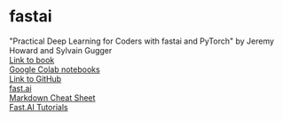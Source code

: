 # fastai
"Practical Deep Learning for Coders with fastai and PyTorch" by Jeremy Howard and Sylvain Gugger <br />
<a href="https://www.amazon.com/Deep-Learning-Coders-fastai-PyTorch/dp/1492045527" target="_blank">Link to book</a> <br />
<a href="https://course.fast.ai/start_colab" target="_blank">Google Colab notebooks</a><br />
<a href="https://github.com/fastai" target="_blank">Link to GitHub</a> <br />
<a href="https://www.fast.ai/" target="_blank">fast.ai</a> <br />
<a href="https://www.markdownguide.org/cheat-sheet/" target="_blank">Markdown Cheat Sheet</a><br/>
<a href="https://docs.fast.ai/tutorial.vision.html">Fast.AI Tutorials</a>
